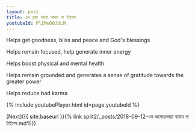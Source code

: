 ```yaml
---
layout: post
title: ওম ব্রহ্মা গর্ভয়া নামায গা টাইমস
youtubeId: PlIMwD0JdLM
---
```

 
 
Helps get goodness, bliss and peace and God's blessings
 
Helps remain focused, help generate inner energy 
 
Helps boost physical and mental health 
 
Helps remain grounded and generates a sense of gratitude towards the greater power 
 
Helps reduce bad karma
 
 
 
 


{% include youtubePlayer.html id=page.youtubeId %}
 
[Next]({{ site.baseurl }}{% link  split2/_posts/2018-09-12-ওম জলোদ্ভভায়া নামায গা টাইমস.md%})
 
